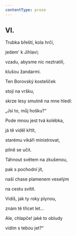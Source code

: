 ```yaml
---
contentType: prose
---
```


## VI.  

Trubka břeští, kola hrčí,  

jedem' k Jihlavi;

vzadu, abysme nic neztratili,

klušou žandarmi.

Ten Borovský kostelíček

stojí na vršku,

skrze lesy smutně na mne hledí:

„Jsi to, můj hošku?“

Pode mnou jest tvá kolébka,

já tě viděl křtít,

starému vikáři ministrovat,

pilně se učit.

Táhnout světem na zkušenou,

pak s pochodní jít,

naší chase plamenem veselým

na cestu svítit.

Vidíš, jak ty roky plynou,

znám tě třicet let…

Ale, chlapče! jaké to obludy

vidím s tebou jet?“

